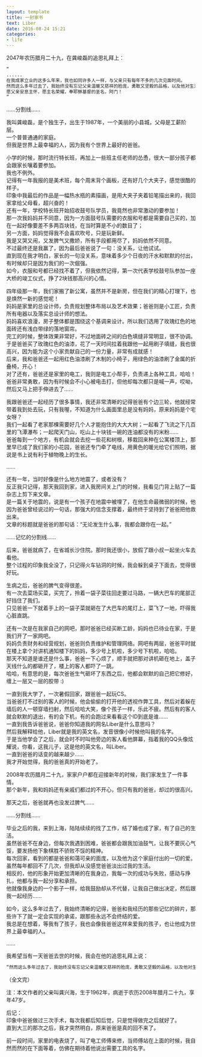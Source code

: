 ```yaml
---
layout: template
title: 一封家书
text: Liber
date: 2016-08-24 15:21
categories:
- life
---
```


2047年农历腊月二十九，在龚峻磊的追思礼拜上：  

```html
“  
......  
在我成家立业的这多么年来，我也如同许多人一样，与父亲只有每年不多的几次见面时间。  
然而这么多年过去了，我始终没有忘记父亲温暖又慈祥的脸庞，勇敢又坚毅的品格，以及他对生活无比的热爱......  
愿父亲安息主怀，愿主名荣耀，奉耶稣基督的圣名，阿门！  
”  
```

......分割线......  

我叫龚峻磊，是个独生子，出生于1987年，一个美丽的小县城，父母是工薪阶层。  
一个普普通通的家庭。  
但我是世界上最幸福的人，因为我有个世界上最好的爸爸。  

小学的时候，那时流行特长班，再加上一些班主任老师的怂恿，很大一部分孩子都会跟家长嚷着要参加。  
我也不例外。  
记得有一年我报的是美术班，每个周末背个画板，还有好几个大夹子，感觉很酷的样子。  
印象中我最后的作品是一幅热水瓶的素描画，是用大夹子夹着铅笔描出来的，我回家拿给父母看，超兴奋的！  
还有一年，学校特长班开始招收鼓号队学员，我竟然也非常激动的要参加！  
那一次我妈妈并不同意，因为一方面鼓号队需要的衣服和号都是需要自己买的，加在一起好像要差不多两百块钱，在当时算是不小的数目了；  
另一方面，妈妈觉得我不会喜欢吹号，只是玩新鲜。  
我是又哭又闹，又发脾气又撒娇，所有手段都用尽了，妈妈依然不同意。  
不过最终还是我赢了，因为最后爸爸说了一句：没关系，让他试试。  
直到现在我才明白，家长的一句没关系，意味着多少个日夜的汗水和默默的付出，有时候却只是因为我们的一次倔强。  
如今，衣服和号都已经找不着了，但我依然记得，第一次代表学校鼓号队参加一座大桥的竣工仪式，挣了2块钱那高兴的心情。

四年级那一年，我们家搬了新公寓，虽然并不是新房，但在我们的精心打理下，也是焕然一新的感觉呢！  
妈妈是家里的总设计师，负责规划整体布局以及艺术效果；爸爸则是小工匠，负责所有电器以及落实总设计师的想法。  
妈妈喜欢浪漫，房子整体都是围绕这个基调来设计。所以我们选用了玫瑰红色的地面砖还有浅白带绿的落地窗帘。  
完工的时候，整体效果非常好，不过地面砖之间的白色填缝非常明显，很不协调。  
于是爸爸买了玫瑰红色的油漆，花了一天时间拉着我跟他一起用刷子填缝，我也很高兴，因为能为这个小家贡献自己的一份力量，非常有成就感！  
后来，我和爸爸还一起用红色油漆刷了木制的小椅子，用绿色的油漆刷了金属的折叠椅，开心！  
对了还有，爸爸还是家里的电工，我则是电工小帮手，负责递上各种工具，哈哈！  
爸爸非常勇敢，因为有时候会不小心被电击打，但他却每次都只是喊一声，哎呦，然后又马上把手伸进去了......  

我跟爸爸还一起经历了很多事情，我还非常清晰的记得爸爸有个边三轮，他就经常带着我到处去玩，只有我喔，不知道为什么画面里总是没有妈妈，原来妈妈是个宅女呀？  
我们一起看了老家那棵需要好几个人才能抱住的大大大树；一起看了飞流之下几百里的飞潭瀑布；一起爬天门山，吃山上十块钱一碗的连油都没有的米粉......  
爸爸每到一个地方，有机会就会去挖一些花和树根，移栽回来种在公寓楼顶上，那里早已成了我们家的小花园，爸爸还专门牵了电线，用黄色的暖光给它们照明，据说是书上说有利于植物晚上的生长。  

......  

还有一年，当时好像是什么地方地震了，或者没有？  
反正我只记得，那天我回到家，进入我房间关上门的时候，我看见门背上贴了一篇杂志上剪下来文章。  
是一篇关于地震的，说是有一个孩子在地震中被埋了，在他生命最微弱的时候，他因为爸爸曾经说过的一句话，那强大的信念支撑着，最终终于坚持到了爸爸把他救出来。  
文章的标题就是爸爸的那句话：“无论发生什么事，我都会跟你在一起。”  

......记忆的分割线......  

后来，爸爸就病了，在省城长沙住院。那时我还很小，放假了跟小叔一起坐火车去看他。  
整个过程的印象我全没了，只记得火车钻洞的时候，我会躲到桌子下面去，觉得很好玩。  

生病之后，爸爸的脾气变得很差。  
有一次去菜场买菜，买完了，拎着一袋子菜往回走要过马路，一辆大巴车的尾部正好挡住了我们。  
只见爸爸一下就着手上的一袋子菜就砸在了大巴车的尾灯上，菜飞了一地，吓得我心脏直跳。  

还有一次是在我家自己的网吧，那时爸爸已经买断工龄，妈妈也已待业在家，于是我们开了一家网吧。  
妈妈负责财务和经营规划，爸爸则负责维护和管理网络。网吧有两层，爸爸平时就在楼上拿个对讲机通知楼下的妈妈，多少号上机啦，多少号下机啦，哈哈。  
那天不知道是谁还是什么事，爸爸一下心烦了，顺手就把那对讲机砸在地上，盖子天线什么的都砸开了，楼上的客人都吓了一跳。  
哈哈，有意思的是，每次爸爸生气砸坏了东西之后，他都会默默的自己把它修好，缠上一层又一层的胶带 :)  

一直到我大学了，一次暑假回家，跟爸爸一起玩CS。  
当爸爸打不过别的客人的时候，他会偷偷的打开他的透视作弊工具，然后对着躲在墙后的人一顿穿墙扫射，然后哈哈大笑，像个孩子一样，乐此不疲。然后有的客人就会默默的退出，有的会下机，有的会跑过来看看这个ID到底是谁......  
一直到我告诉爸爸说，爸爸你知道我的网名Liber是什么意思吗？  
然后我解释给他，Liber就是我的英文名，发音很像小时候他叫我的名字。  
于是当他学会了之后，就会时不时叫他旁边的客人看他屏幕，指着我的QQ头像炫耀说，你看，这我儿子，这是他的英文名，叫Liber。  
一直到爸爸的话变的越来越少......  
我才开始觉得，我的爸爸真的开始老了。  

2008年农历腊月二十九，家家户户都在迎接新年的时候，我们家发生了一件事情。  
那个新年，我和妈妈还有亲戚们都过的不开心，但只有我的爸爸，却过的很高兴。  

那天之后，爸爸就再也没发过脾气......  

......分割线......  

毕业之后的我，来到上海，陆陆续续的找了工作，结了婚也成了家，有了自己的生活。  
虽然爸爸不在身边，但每次我遇到困难，爸爸都会跟我加油鼓气，让我不要灰心气馁，要发扬他下象棋胜不骄败不馁的精神。  
每次回家，看到的都是爸爸和蔼可亲的面庞，以及他为这个家庭付出的一切的爱。  
虽然每年都回不了几次，但我却从没感觉爸爸淡出过我的生活。  
相反的，他的形象开始更加清晰的在我身边，我每一次的成功与失败，感动与挣扎，他都与我一起分享和承担。  
他就像我身边的一个影子一样，给我鼓励却从不代替，让我自己做出决定，然后跟我一起经历......  

如今，这么多年过去了，我始终清晰的记得，爸爸和我经历的那些记忆的碎片，那些许下了就一定会实现的承诺，跟那些永远不会终结的爱。  
我总是在想着，等我有了孩子，我也会像我爸爸这样来爱我的孩子，也让他成为世界上最幸福的人。  

......

我希望当有一天爸爸去世的时候，我会在他的追思礼拜上说：  

```html
“然而这么多年过去了，我始终没有忘记父亲温暖又慈祥的脸庞，勇敢又坚毅的品格，以及他对生活无比的热爱......”  
```

（全文完）

注：本文作者的父亲叫龚兴海，生于1962年，病逝于农历2008年腊月二十九，享年47岁。

后记：  
印象中爸爸做过三次手术，每次我都后知后觉，只是觉得做完之后就好了。  
直到大三的那次之后，我才突然明白，原来爸爸是真的回不来了。  

前一段时间，家里的电表烧了，叫了电工师傅来修，当师傅站在上面的时候，我自然而然的在下面等着，仿佛在期待着他说出需要工具的名字。

